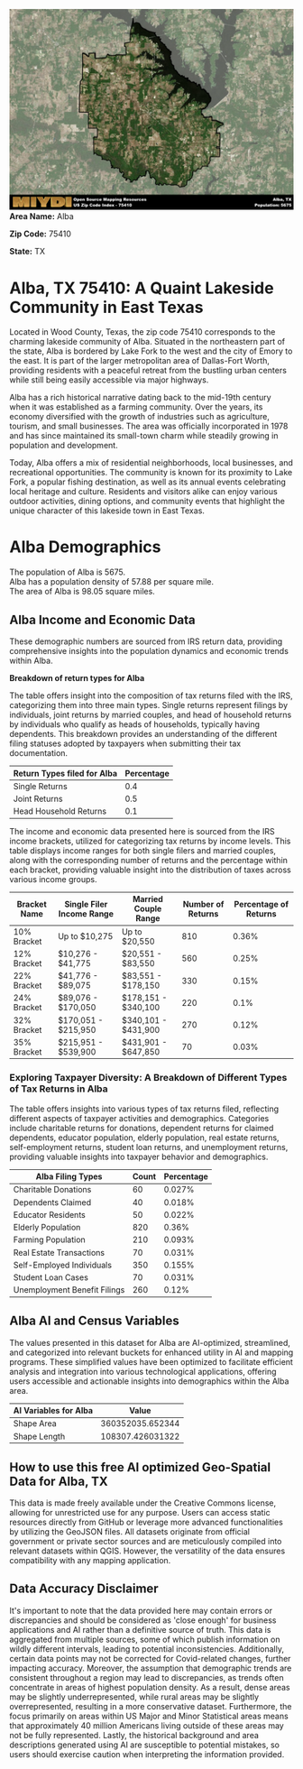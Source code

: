 ![Image Alt Text](../_images/75410.png)
**Area Name:** Alba

**Zip Code:** 75410

**State:** TX


# Alba, TX 75410: A Quaint Lakeside Community in East Texas  

Located in Wood County, Texas, the zip code 75410 corresponds to the charming lakeside community of Alba. Situated in the northeastern part of the state, Alba is bordered by Lake Fork to the west and the city of Emory to the east. It is part of the larger metropolitan area of Dallas-Fort Worth, providing residents with a peaceful retreat from the bustling urban centers while still being easily accessible via major highways.

Alba has a rich historical narrative dating back to the mid-19th century when it was established as a farming community. Over the years, its economy diversified with the growth of industries such as agriculture, tourism, and small businesses. The area was officially incorporated in 1978 and has since maintained its small-town charm while steadily growing in population and development.

Today, Alba offers a mix of residential neighborhoods, local businesses, and recreational opportunities. The community is known for its proximity to Lake Fork, a popular fishing destination, as well as its annual events celebrating local heritage and culture. Residents and visitors alike can enjoy various outdoor activities, dining options, and community events that highlight the unique character of this lakeside town in East Texas.

# Alba Demographics

The population of Alba is 5675.  
Alba has a population density of 57.88 per square mile.  
The area of Alba is 98.05 square miles.  

## Alba Income and Economic Data

These demographic numbers are sourced from IRS return data, providing comprehensive insights into the population dynamics and economic trends within Alba.

**Breakdown of return types for Alba**

The table offers insight into the composition of tax returns filed with the IRS, categorizing them into three main types. Single returns represent filings by individuals, joint returns by married couples, and head of household returns by individuals who qualify as heads of households, typically having dependents. This breakdown provides an understanding of the different filing statuses adopted by taxpayers when submitting their tax documentation.

| Return Types filed for Alba                              | Percentage          |
|----------------------------------------------------------|---------------------|
| Single Returns                                            | 0.4 |
| Joint Returns                                             | 0.5 |
| Head Household Returns                                    | 0.1 |

The income and economic data presented here is sourced from the IRS income brackets, utilized for categorizing tax returns by income levels. This table displays income ranges for both single filers and married couples, along with the corresponding number of returns and the percentage within each bracket, providing valuable insight into the distribution of taxes across various income groups.

| Bracket Name       | Single Filer Income Range | Married Couple Range | Number of Returns | Percentage of Returns |
|--------------------|----------------------------|----------------------|-------------------|-----------------------|
| 10% Bracket        | Up to $10,275              | Up to $20,550        | 810 | 0.36% |
| 12% Bracket        | $10,276 - $41,775          | $20,551 - $83,550    | 560 | 0.25% |
| 22% Bracket        | $41,776 - $89,075          | $83,551 - $178,150   | 330 | 0.15% |
| 24% Bracket        | $89,076 - $170,050         | $178,151 - $340,100  | 220 | 0.1% |
| 32% Bracket        | $170,051 - $215,950        | $340,101 - $431,900  | 270 | 0.12% |
| 35% Bracket        | $215,951 - $539,900        | $431,901 - $647,850  | 70 | 0.03% |

### Exploring Taxpayer Diversity: A Breakdown of Different Types of Tax Returns in Alba

The table offers insights into various types of tax returns filed, reflecting different aspects of taxpayer activities and demographics. Categories include charitable returns for donations, dependent returns for claimed dependents, educator population, elderly population, real estate returns, self-employment returns, student loan returns, and unemployment returns, providing valuable insights into taxpayer behavior and demographics.

| Alba Filing Types                    | Count | Percentage |
|--------------------------------------|-------|------------|
| Charitable Donations                 | 60 | 0.027% |
| Dependents Claimed                   | 40 | 0.018% |
| Educator Residents                   | 50 | 0.022% |
| Elderly Population                   | 820 | 0.36% |
| Farming Population                   | 210 | 0.093% |
| Real Estate Transactions             | 70 | 0.031% |
| Self-Employed Individuals            | 350 | 0.155% |
| Student Loan Cases                   | 70 | 0.031% |
| Unemployment Benefit Filings         | 260 | 0.12% |

## Alba AI and Census Variables

The values presented in this dataset for Alba are AI-optimized, streamlined, and categorized into relevant buckets for enhanced utility in AI and mapping programs. These simplified values have been optimized to facilitate efficient analysis and integration into various technological applications, offering users accessible and actionable insights into demographics within the Alba area.

| AI Variables for Alba | Value |
|-------------|-------|
| Shape Area | 360352035.652344 |
| Shape Length | 108307.426031322 |

## How to use this free AI optimized Geo-Spatial Data for Alba, TX

This data is made freely available under the Creative Commons license, allowing for unrestricted use for any purpose. Users can access static resources directly from GitHub or leverage more advanced functionalities by utilizing the GeoJSON files. All datasets originate from official government or private sector sources and are meticulously compiled into relevant datasets within QGIS. However, the versatility of the data ensures compatibility with any mapping application.

## Data Accuracy Disclaimer
It's important to note that the data provided here may contain errors or discrepancies and should be considered as 'close enough' for business applications and AI rather than a definitive source of truth. This data is aggregated from multiple sources, some of which publish information on wildly different intervals, leading to potential inconsistencies. Additionally, certain data points may not be corrected for Covid-related changes, further impacting accuracy. Moreover, the assumption that demographic trends are consistent throughout a region may lead to discrepancies, as trends often concentrate in areas of highest population density. As a result, dense areas may be slightly underrepresented, while rural areas may be slightly overrepresented, resulting in a more conservative dataset. Furthermore, the focus primarily on areas within US Major and Minor Statistical areas means that approximately 40 million Americans living outside of these areas may not be fully represented. Lastly, the historical background and area descriptions generated using AI are susceptible to potential mistakes, so users should exercise caution when interpreting the information provided.
